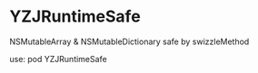 # YZJRuntimeSafe

NSMutableArray & NSMutableDictionary safe by swizzleMethod

use:
    pod YZJRuntimeSafe


